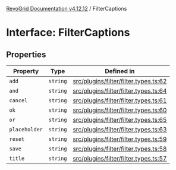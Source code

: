 [RevoGrid Documentation v4.12.12](README.md) / FilterCaptions

# Interface: FilterCaptions

## Properties

| Property | Type | Defined in |
| ------ | ------ | ------ |
| `add` | `string` | [src/plugins/filter/filter.types.ts:62](https://github.com/revolist/revogrid/blob/ecd92bead8bd3117a71a9fcab227f9b0f91c2edf/src/plugins/filter/filter.types.ts#L62) |
| `and` | `string` | [src/plugins/filter/filter.types.ts:64](https://github.com/revolist/revogrid/blob/ecd92bead8bd3117a71a9fcab227f9b0f91c2edf/src/plugins/filter/filter.types.ts#L64) |
| `cancel` | `string` | [src/plugins/filter/filter.types.ts:61](https://github.com/revolist/revogrid/blob/ecd92bead8bd3117a71a9fcab227f9b0f91c2edf/src/plugins/filter/filter.types.ts#L61) |
| `ok` | `string` | [src/plugins/filter/filter.types.ts:60](https://github.com/revolist/revogrid/blob/ecd92bead8bd3117a71a9fcab227f9b0f91c2edf/src/plugins/filter/filter.types.ts#L60) |
| `or` | `string` | [src/plugins/filter/filter.types.ts:65](https://github.com/revolist/revogrid/blob/ecd92bead8bd3117a71a9fcab227f9b0f91c2edf/src/plugins/filter/filter.types.ts#L65) |
| `placeholder` | `string` | [src/plugins/filter/filter.types.ts:63](https://github.com/revolist/revogrid/blob/ecd92bead8bd3117a71a9fcab227f9b0f91c2edf/src/plugins/filter/filter.types.ts#L63) |
| `reset` | `string` | [src/plugins/filter/filter.types.ts:59](https://github.com/revolist/revogrid/blob/ecd92bead8bd3117a71a9fcab227f9b0f91c2edf/src/plugins/filter/filter.types.ts#L59) |
| `save` | `string` | [src/plugins/filter/filter.types.ts:58](https://github.com/revolist/revogrid/blob/ecd92bead8bd3117a71a9fcab227f9b0f91c2edf/src/plugins/filter/filter.types.ts#L58) |
| `title` | `string` | [src/plugins/filter/filter.types.ts:57](https://github.com/revolist/revogrid/blob/ecd92bead8bd3117a71a9fcab227f9b0f91c2edf/src/plugins/filter/filter.types.ts#L57) |

